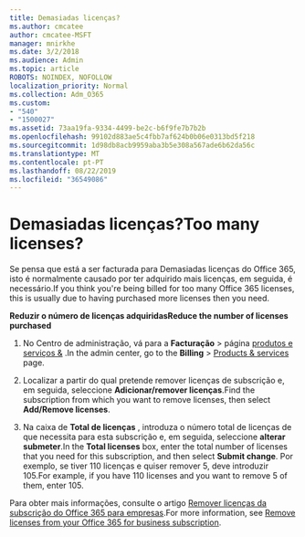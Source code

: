 ```yaml
---
title: Demasiadas licenças?
ms.author: cmcatee
author: cmcatee-MSFT
manager: mnirkhe
ms.date: 3/2/2018
ms.audience: Admin
ms.topic: article
ROBOTS: NOINDEX, NOFOLLOW
localization_priority: Normal
ms.collection: Adm_O365
ms.custom:
- "540"
- "1500027"
ms.assetid: 73aa19fa-9334-4499-be2c-b6f9fe7b7b2b
ms.openlocfilehash: 99102d883ae5c4fbb7af624b0b06e0313bd5f218
ms.sourcegitcommit: 1d98db8acb9959aba3b5e308a567ade6b62da56c
ms.translationtype: MT
ms.contentlocale: pt-PT
ms.lasthandoff: 08/22/2019
ms.locfileid: "36549086"
---
```

# <a name="too-many-licenses"></a><span data-ttu-id="0d7bf-102">Demasiadas licenças?</span><span class="sxs-lookup"><span data-stu-id="0d7bf-102">Too many licenses?</span></span>

<span data-ttu-id="0d7bf-103">Se pensa que está a ser facturada para Demasiadas licenças do Office 365, isto é normalmente causado por ter adquirido mais licenças, em seguida, é necessário.</span><span class="sxs-lookup"><span data-stu-id="0d7bf-103">If you think you're being billed for too many Office 365 licenses, this is usually due to having purchased more licenses then you need.</span></span>
  
<span data-ttu-id="0d7bf-104">**Reduzir o número de licenças adquiridas**</span><span class="sxs-lookup"><span data-stu-id="0d7bf-104">**Reduce the number of licenses purchased**</span></span>
  
1. <span data-ttu-id="0d7bf-105">No Centro de administração, vá para a **Facturação** \> página [produtos e serviços &](https://go.microsoft.com/fwlink/p/?linkid=842054) .</span><span class="sxs-lookup"><span data-stu-id="0d7bf-105">In the admin center, go to the **Billing** \> [Products & services](https://go.microsoft.com/fwlink/p/?linkid=842054) page.</span></span>

2. <span data-ttu-id="0d7bf-106">Localizar a partir do qual pretende remover licenças de subscrição e, em seguida, seleccione **Adicionar/remover licenças**.</span><span class="sxs-lookup"><span data-stu-id="0d7bf-106">Find the subscription from which you want to remove licenses, then select **Add/Remove licenses**.</span></span>

3. <span data-ttu-id="0d7bf-107">Na caixa de **Total de licenças** , introduza o número total de licenças de que necessita para esta subscrição e, em seguida, seleccione **alterar submeter**.</span><span class="sxs-lookup"><span data-stu-id="0d7bf-107">In the **Total licenses** box, enter the total number of licenses that you need for this subscription, and then select **Submit change**.</span></span> <span data-ttu-id="0d7bf-108">Por exemplo, se tiver 110 licenças e quiser remover 5, deve introduzir 105.</span><span class="sxs-lookup"><span data-stu-id="0d7bf-108">For example, if you have 110 licenses and you want to remove 5 of them, enter 105.</span></span>

<span data-ttu-id="0d7bf-109">Para obter mais informações, consulte o artigo [Remover licenças da subscrição do Office 365 para empresas](https://docs.microsoft.com/office365/admin/subscriptions-and-billing/remove-licenses-from-subscription).</span><span class="sxs-lookup"><span data-stu-id="0d7bf-109">For more information, see [Remove licenses from your Office 365 for business subscription](https://docs.microsoft.com/office365/admin/subscriptions-and-billing/remove-licenses-from-subscription).</span></span>